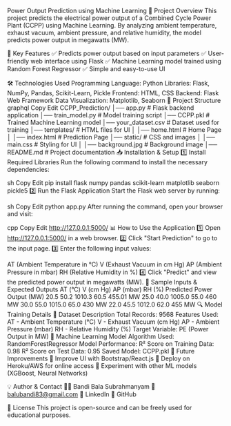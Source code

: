  Power Output Prediction using Machine Learning
📌 Project Overview
This project predicts the electrical power output of a Combined Cycle Power Plant (CCPP) using Machine Learning.
By analyzing ambient temperature, exhaust vacuum, ambient pressure, and relative humidity, the model predicts power output in megawatts (MW).

🔹 Key Features
✅ Predicts power output based on input parameters
✅ User-friendly web interface using Flask
✅ Machine Learning model trained using Random Forest Regressor
✅ Simple and easy-to-use UI

🛠️ Technologies Used
Programming Language: Python
Libraries: Flask, NumPy, Pandas, Scikit-Learn, Pickle
Frontend: HTML, CSS
Backend: Flask Web Framework
Data Visualization: Matplotlib, Seaborn
📂 Project Structure
graphql
Copy
Edit
CCPP_Prediction/
│── app.py                  # Flask backend application
│── train_model.py           # Model training script
│── CCPP.pkl                 # Trained Machine Learning model
│── your_dataset.csv         # Dataset used for training
│── templates/               # HTML files for UI
│   │── home.html            # Home Page
│   │── index.html           # Prediction Page
│── static/                  # CSS and images
│   │── main.css             # Styling for UI
│   │── background.jpg       # Background image
│── README.md                # Project documentation
📥 Installation & Setup
1️⃣ Install Required Libraries
Run the following command to install the necessary dependencies:

sh
Copy
Edit
pip install flask numpy pandas scikit-learn matplotlib seaborn pickle5
2️⃣ Run the Flask Application
Start the Flask web server by running:

sh
Copy
Edit
python app.py
After running the command, open your browser and visit:

cpp
Copy
Edit
http://127.0.0.1:5000/
📊 How to Use the Application
1️⃣ Open http://127.0.0.1:5000/ in a web browser.
2️⃣ Click "Start Prediction" to go to the input page.
3️⃣ Enter the following input values:

AT (Ambient Temperature in °C)
V (Exhaust Vacuum in cm Hg)
AP (Ambient Pressure in mbar)
RH (Relative Humidity in %)
4️⃣ Click "Predict" and view the predicted power output in megawatts (MW).
📌 Sample Inputs & Expected Outputs
AT (°C)	V (cm Hg)	AP (mbar)	RH (%)	Predicted Power Output (MW)
20.5	50.2	1010.3	60.5	455.01 MW
25.0	40.0	1005.0	55.0	460 MW
30.0	55.0	1015.0	65.0	430 MW
22.0	45.5	1012.0	62.0	455 MW
🔍 Model Training Details
📌 Dataset Description
Total Records: 9568
Features Used:
AT - Ambient Temperature (°C)
V - Exhaust Vacuum (cm Hg)
AP - Ambient Pressure (mbar)
RH - Relative Humidity (%)
Target Variable: PE (Power Output in MW)
📌 Machine Learning Model
Algorithm Used: RandomForestRegressor
Model Performance:
R² Score on Training Data: 0.98
R² Score on Test Data: 0.95
Saved Model: CCPP.pkl
📌 Future Improvements
🔹 Improve UI with Bootstrap/React.js
🔹 Deploy on Heroku/AWS for online access
🔹 Experiment with other ML models (XGBoost, Neural Networks)

💡 Author & Contact
👨‍💻 Bandi Bala Subrahmanyam
📧 balubandi83@gmail.com
🔗 LinkedIn
🔗 GitHub

📜 License
This project is open-source and can be freely used for educational purposes.

